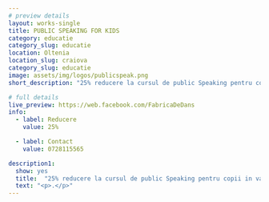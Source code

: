 ```yaml
---
# preview details
layout: works-single
title: PUBLIC SPEAKING FOR KIDS
category: educatie
category_slug: educatie
location: Oltenia
location_slug: craiova
category_slug: educatie
image: assets/img/logos/publicspeak.png
short_description: "25% reducere la cursul de public Speaking pentru copii in varianta fizica si in varianta online"

# full details
live_preview: https://web.facebook.com/FabricaDeDans
info:
  - label: Reducere
    value: 25%

  - label: Contact
    value: 0728115565

description1:
  show: yes
  title:  "25% reducere la cursul de public Speaking pentru copii in varianta fizica si in varianta online"
  text: "<p>.</p>"
---
```


